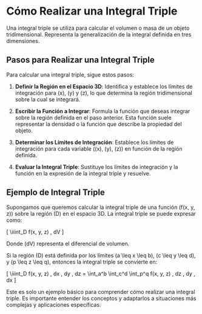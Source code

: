 # Cómo Realizar una Integral Triple

Una integral triple se utiliza para calcular el volumen o masa de un objeto tridimensional. Representa la generalización de la integral definida en tres dimensiones.

## Pasos para Realizar una Integral Triple

Para calcular una integral triple, sigue estos pasos:

1. **Definir la Región en el Espacio 3D**: Identifica y establece los límites de integración para \(x\), \(y\) y \(z\), lo que determina la región tridimensional sobre la cual se integrará.

2. **Escribir la Función a Integrar**: Formula la función que deseas integrar sobre la región definida en el paso anterior. Esta función suele representar la densidad o la función que describe la propiedad del objeto.

3. **Determinar los Límites de Integración**: Establece los límites de integración para cada variable (\(x\), \(y\), \(z\)) en función de la región definida.

4. **Evaluar la Integral Triple**: Sustituye los límites de integración y la función en la expresión de la integral triple y resuelve.

## Ejemplo de Integral Triple

Supongamos que queremos calcular la integral triple de una función \(f(x, y, z)\) sobre la región \(D\) en el espacio 3D. La integral triple se puede expresar como:

\[ \iiint_D f(x, y, z) \, dV \]

Donde \(dV\) representa el diferencial de volumen.

Si la región \(D\) está definida por los límites \(a \leq x \leq b\), \(c \leq y \leq d\), y \(p \leq z \leq q\), entonces la integral triple se convierte en:

\[ \iiint_D f(x, y, z) \, dx \, dy \, dz = \int_a^b \int_c^d \int_p^q f(x, y, z) \, dz \, dy \, dx \]

Este es solo un ejemplo básico para comprender cómo realizar una integral triple. Es importante entender los conceptos y adaptarlos a situaciones más complejas y aplicaciones específicas.
